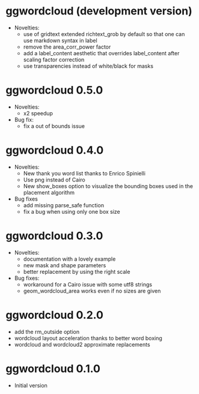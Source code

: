 # ggwordcloud (development version)
* Novelties:
   * use of gridtext extended richtext_grob by default so that one can use markdown syntax in label
   * remove the area_corr_power factor
   * add a label_content aesthetic that overrides label_content after scaling factor correction
   * use transparencies instead of white/black for masks

# ggwordcloud 0.5.0
* Novelties:
   * x2 speedup
* Bug fix:
   * fix a out of bounds issue

# ggwordcloud 0.4.0
* Novelties:
    * New thank you word list thanks to Enrico Spinielli
    * Use png instead of Cairo
    * New show_boxes option to visualize the bounding boxes used in the placement algorithm
* Bug fixes
    * add missing parse_safe function
    * fix a bug when using only one box size

# ggwordcloud 0.3.0
* Novelties:
    * documentation with a lovely example
    * new mask and shape parameters
    * better replacement by using the right scale
* Bug fixes:
    * workaround for a Cairo issue with some utf8 strings
    * geom_wordcloud_area works even if no sizes are given

# ggwordcloud 0.2.0
* add the rm_outside option
* wordcloud layout acceleration thanks to better word boxing
* wordcloud and wordcloud2 approximate replacements

# ggwordcloud 0.1.0
* Initial version
